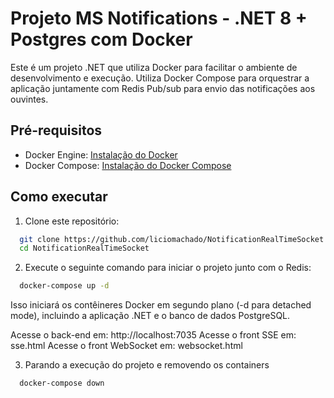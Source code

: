 # Projeto MS Notifications - .NET 8 + Postgres com Docker 

Este é um projeto .NET que utiliza Docker para facilitar o ambiente de desenvolvimento e execução. Utiliza Docker Compose para orquestrar a aplicação juntamente com Redis Pub/sub para envio das notificações aos ouvintes.

## Pré-requisitos

- Docker Engine: [Instalação do Docker](https://docs.docker.com/get-docker/)
- Docker Compose: [Instalação do Docker Compose](https://docs.docker.com/compose/install/)

## Como executar

1. Clone este repositório:

 ```bash
   git clone https://github.com/liciomachado/NotificationRealTimeSocket.git
   cd NotificationRealTimeSocket
  ```

2. Execute o seguinte comando para iniciar o projeto junto com o Redis:

```bash
  docker-compose up -d
```
Isso iniciará os contêineres Docker em segundo plano (-d para detached mode), incluindo a aplicação .NET e o banco de dados PostgreSQL.

Acesse o back-end em: http://localhost:7035
Acesse o front SSE em: sse.html
Acesse o front WebSocket em: websocket.html

3. Parando a execução do projeto e removendo os containers

```bash
  docker-compose down
```

